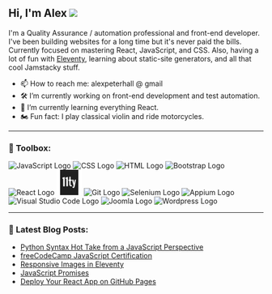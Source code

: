 ## Hi, I'm Alex <img src="https://raw.githubusercontent.com/MartinHeinz/MartinHeinz/master/wave.gif" width="30px">

I'm a Quality Assurance / automation professional and front-end developer. I've been building websites for a long time but it's never paid the bills. Currently focused on mastering React, JavaScript, and CSS. Also, having a lot of fun with [Eleventy](https://www.11ty.dev/), learning about static-site generators, and all that cool Jamstacky stuff. 

- 📫 How to reach me: alexpeterhall @ gmail
- 🛠 I’m currently working on front-end development and test automation.
- 🚀 I’m currently learning everything React. 
- 🏍 Fun fact: I play classical violin and ride motorcycles.

---

### 🧰 Toolbox:

<img src="https://cdn.worldvectorlogo.com/logos/logo-javascript.svg" alt="JavaScript Logo" width="50" height="50"/> <img src="https://cdn.worldvectorlogo.com/logos/css3.svg" alt="CSS Logo" width="50" height="50"/> <img src="https://cdn.worldvectorlogo.com/logos/html5-1.svg" alt="HTML Logo" width="50" height="50"/> <img src="https://cdn.worldvectorlogo.com/logos/bootstrap-4.svg" alt="Bootstrap Logo" width="50" height="50"/> <img src="https://cdn.worldvectorlogo.com/logos/react-2.svg" alt="React Logo" width="50" height="50"/> <img src="https://github.com/devicons/devicon/blob/master/icons/eleventy/eleventy-original.svg" alt="Eleventy Logo" width="50" height="50"/> <img src="https://cdn.worldvectorlogo.com/logos/git-icon.svg" alt="Git Logo" width="50" height="50"/>  <img src="https://cdn.worldvectorlogo.com/logos/selenium-logo.svg" alt="Selenium Logo" width="50" height="50"/> <img src="https://cdn.worldvectorlogo.com/logos/appium.svg" alt="Appium Logo" width="50" height="50"/> <img src="https://cdn.worldvectorlogo.com/logos/visual-studio-code-1.svg" alt="Visual Studio Code Logo" width="50" height="50"/> <img src="https://cdn.worldvectorlogo.com/logos/joomla.svg" alt="Joomla Logo" width="50" height="50"/> <img src="https://cdn.worldvectorlogo.com/logos/wordpress-blue.svg" alt="Wordpress Logo" width="50" height="50"/> 

---

### 📝 Latest Blog Posts:

<!-- BLOG-POST-LIST:START -->
- [Python Syntax Hot Take from a JavaScript Perspective](https://alexpeterhall.com/blog/2021/05/27/python-vs-javascript-syntax/)
- [freeCodeCamp JavaScript Certification](https://alexpeterhall.com/blog/2021/04/15/fcc-javascript-certification/)
- [Responsive Images in Eleventy](https://alexpeterhall.com/blog/2021/04/05/responsive-images-eleventy/)
- [JavaScript Promises](https://alexpeterhall.com/blog/2021/03/29/javascript-promises/)
- [Deploy Your React App on GitHub Pages](https://alexpeterhall.com/blog/2021/03/12/deploy-github-pages-app/)
<!-- BLOG-POST-LIST:END -->
